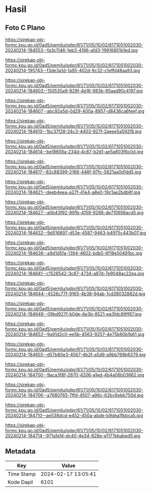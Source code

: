 # Hasil

## Foto C Plano

https://sirekap-obj-formc.kpu.go.id/0ad5/pemilu/pdpr/61/71/05/10/02/6171051002030-20240214-184553--fa3c1146-1eb3-4196-afd3-19916851b1ed.jpg

https://sirekap-obj-formc.kpu.go.id/0ad5/pemilu/pdpr/61/71/05/10/02/6171051002030-20240214-195743--f3de3a1d-1a95-402d-9c32-c1effd48aa93.jpg

https://sirekap-obj-formc.kpu.go.id/0ad5/pemilu/pdpr/61/71/05/10/02/6171051002030-20240214-184603--150535a9-829f-4e16-983b-95aad90c4197.jpg

https://sirekap-obj-formc.kpu.go.id/0ad5/pemilu/pdpr/61/71/05/10/02/6171051002030-20240214-184607--abc92a5d-0d29-400a-8957-d8436ca6feef.jpg

https://sirekap-obj-formc.kpu.go.id/0ad5/pemilu/pdpr/61/71/05/10/02/6171051002030-20240214-184610--1bc37f28-24c3-4403-927f-2aeee5a592f8.jpg

https://sirekap-obj-formc.kpu.go.id/0ad5/pemilu/pdpr/61/71/05/10/02/6171051002030-20240214-184614--be18658a-234d-4c87-b2d1-ae5a603f6c0d.jpg

https://sirekap-obj-formc.kpu.go.id/0ad5/pemilu/pdpr/61/71/05/10/02/6171051002030-20240214-184617--82c88399-2166-446f-97fc-5821aa0d1dd5.jpg

https://sirekap-obj-formc.kpu.go.id/0ad5/pemilu/pdpr/61/71/05/10/02/6171051002030-20240214-184621--deeb4eea-a27f-41e4-a8e0-19c1ae2bdb6f.jpg

https://sirekap-obj-formc.kpu.go.id/0ad5/pemilu/pdpr/61/71/05/10/02/6171051002030-20240214-184627--a0b43f92-891b-4159-9268-de710656acd5.jpg

https://sirekap-obj-formc.kpu.go.id/0ad5/pemilu/pdpr/61/71/05/10/02/6171051002030-20240214-184632--9d516897-d53e-4587-9463-b4975c443b07.jpg

https://sirekap-obj-formc.kpu.go.id/0ad5/pemilu/pdpr/61/71/05/10/02/6171051002030-20240214-184636--a9d1d5fa-1394-4602-bdb5-6f18e50491bc.jpg

https://sirekap-obj-formc.kpu.go.id/0ad5/pemilu/pdpr/61/71/05/10/02/6171051002030-20240214-184641--c1528542-3c87-4734-a87d-7e9048ac22ea.jpg

https://sirekap-obj-formc.kpu.go.id/0ad5/pemilu/pdpr/61/71/05/10/02/6171051002030-20240214-184644--4526c77f-9165-4b38-94ab-1cd38032882d.jpg

https://sirekap-obj-formc.kpu.go.id/0ad5/pemilu/pdpr/61/71/05/10/02/6171051002030-20240214-184648--09bd927f-b0de-4e3b-8521-ea3fdc89ff87.jpg

https://sirekap-obj-formc.kpu.go.id/0ad5/pemilu/pdpr/61/71/05/10/02/6171051002030-20240214-184652--9a91d2c0-ee5b-4563-9257-4e75b60b1b61.jpg

https://sirekap-obj-formc.kpu.go.id/0ad5/pemilu/pdpr/61/71/05/10/02/6171051002030-20240214-184655--d57b80e3-4567-4b2f-a5d9-a9bb769b6379.jpg

https://sirekap-obj-formc.kpu.go.id/0ad5/pemilu/pdpr/61/71/05/10/02/6171051002030-20240214-184700--9aca3f8f-2870-4206-a1ed-4b4a06b03662.jpg

https://sirekap-obj-formc.kpu.go.id/0ad5/pemilu/pdpr/61/71/05/10/02/6171051002030-20240214-184706--a7680765-7ffd-4507-a96c-62bc6ebb750d.jpg

https://sirekap-obj-formc.kpu.go.id/0ad5/pemilu/pdpr/61/71/05/10/02/6171051002030-20240214-184710--ae538dcd-e452-450a-abde-b9dea1fbbca5.jpg

https://sirekap-obj-formc.kpu.go.id/0ad5/pemilu/pdpr/61/71/05/10/02/6171051002030-20240214-184714--971a1ef4-dc40-4e34-828e-e1177ebabed5.jpg


## Metadata

| Key        | Value               |
| ---------- | ------------------- |
| Time Stamp | 2024-02-17 13:05:41 |
| Kode Dapil | 6101                |



